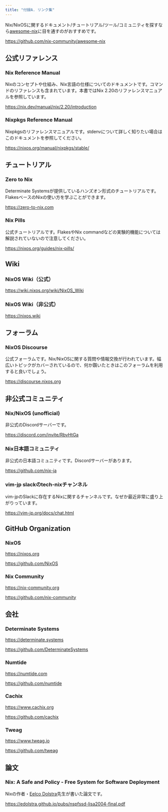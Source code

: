 ```yaml
---
title: "付録A. リンク集"
---
```


Nix/NixOSに関するドキュメント/チュートリアル/ツール/コミュニティを探すなら[awesome-nix](https://github.com/nix-community/awesome-nix)に目を通すのがおすすめです。

https://github.com/nix-community/awesome-nix

## 公式リファレンス

### Nix Reference Manual

Nixのコンセプトや仕組み、Nix言語の仕様についてのドキュメントです。コマンドのリファレンスも含まれています。本書ではNix 2.20のリファレンスマニュアルを参照しています。

https://nix.dev/manual/nix/2.20/introduction

### Nixpkgs Reference Manual

Nixpkgsのリファレンスマニュアルです。stdenvについて詳しく知りたい場合はこのドキュメントを参照してください。

https://nixos.org/manual/nixpkgs/stable/

## チュートリアル

### Zero to Nix

Determinate Systemsが提供しているハンズオン形式のチュートリアルです。FlakesベースのNixの使い方を学ぶことができます。

https://zero-to-nix.com

### Nix Pills

公式チュートリアルです。FlakesやNix commandなどの実験的機能については解説されていないので注意してください。

https://nixos.org/guides/nix-pills/

## Wiki

### NixOS Wiki（公式）

https://wiki.nixos.org/wiki/NixOS_Wiki

### NixOS Wiki（非公式）

https://nixos.wiki

## フォーラム

### NixOS Discourse

公式フォーラムです。Nix/NixOSに関する質問や情報交換が行われています。幅広いトピックがカバーされているので、何か躓いたときはこのフォーラムを利用すると良いでしょう。

https://discourse.nixos.org

## 非公式コミュニティ

### Nix/NixOS (unofficial)

非公式のDiscordサーバーです。

https://discord.com/invite/RbvHtGa

### Nix日本語コミュニティ

非公式の日本語コミュニティです。Discordサーバーがあります。

https://github.com/nix-ja

### vim-jp slackのtech-nixチャンネル

vim-jpのSlackに存在するNixに関するチャンネルです。なぜか最近非常に盛り上がりっています。

https://vim-jp.org/docs/chat.html

## GitHub Organization

### NixOS

https://nixos.org

https://github.com/NixOS

### Nix Community

https://nix-community.org

https://github.com/nix-community

## 会社

### Determinate Systems

https://determinate.systems

https://github.com/DeterminateSystems

### Numtide

https://numtide.com

https://github.com/numtide

### Cachix

https://www.cachix.org

https://github.com/cachix

### Tweag

https://www.tweag.io

https://github.com/tweag

## 論文

### Nix: A Safe and Policy - Free System for Software Deployment

Nixの作者・[Eelco Dolstra](https://edolstra.github.io)先生が書いた論文です。

https://edolstra.github.io/pubs/nspfssd-lisa2004-final.pdf
